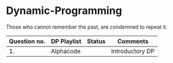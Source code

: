 # Dynamic-Programming
Those who cannot remember the past, are condemned to repeat it.

|Question no.|  DP Playlist | Status | Comments |
| ------ | ------------- | ------------- | -------------- |
| 1. | Alphacode  |   | Introductory DP |
